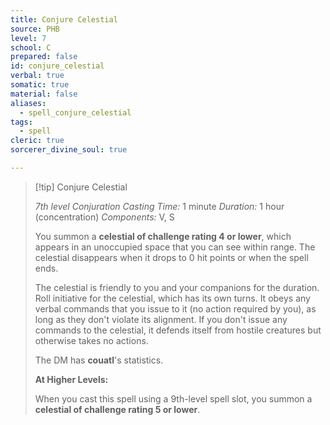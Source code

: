 ```yaml
---
title: Conjure Celestial
source: PHB
level: 7
school: C
prepared: false
id: conjure_celestial
verbal: true
somatic: true
material: false
aliases:
  - spell_conjure_celestial
tags:
  - spell
cleric: true
sorcerer_divine_soul: true

---
```

>[!tip] Conjure Celestial
>
> *7th level Conjuration*
> *Casting Time:* 1 minute
> *Duration:* 1 hour (concentration)
> *Components:* V, S
>
>You summon a **celestial of challenge rating 4 or lower**, which appears in an unoccupied space that you can see within range. The celestial disappears when it drops to 0 hit points or when the spell ends.
>
>The celestial is friendly to you and your companions for the duration. Roll initiative for the celestial, which has its own turns. It obeys any verbal commands that you issue to it (no action required by you), as long as they don't violate its alignment. If you don't issue any commands to the celestial, it defends itself from hostile creatures but otherwise takes no actions.
>
>The DM has **couatl**'s statistics.
>
>**At Higher Levels:**
>
>When you cast this spell using a 9th-level spell slot, you summon a **celestial of challenge rating 5 or lower**.
>

